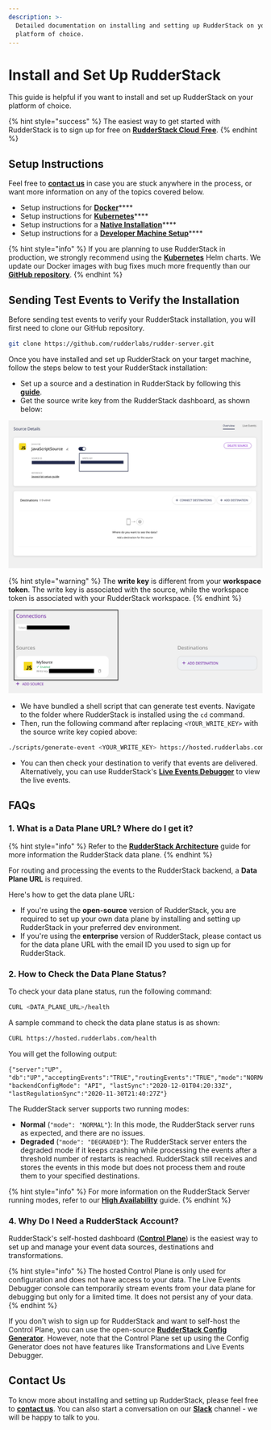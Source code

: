 ```yaml
---
description: >-
  Detailed documentation on installing and setting up RudderStack on your
  platform of choice.
---
```


# Install and Set Up RudderStack

This guide is helpful if you want to install and set up RudderStack on your platform of choice.

{% hint style="success" %}
The easiest way to get started with RudderStack is to sign up for free on [**RudderStack Cloud** **Free**](https://app.rudderlabs.com/signup?type=freetrial).
{% endhint %}

## Setup Instructions

Feel free to [**contact us**](mailto:%20docs@rudderstack.com) in case you are stuck anywhere in the process, or want more information on any of the topics covered below.

* Setup instructions for [**Docker**](docker.md)\*\*\*\*
* Setup instructions for [**Kubernetes**](kubernetes.md)\*\*\*\*
* Setup instructions for a [**Native Installation**](native-installation.md)\*\*\*\*
* Setup instructions for a [**Developer Machine Setup**](developer-machine-setup.md)\*\*\*\*

{% hint style="info" %}
If you are planning to use RudderStack in production, we strongly recommend using the [**Kubernetes**](kubernetes.md) Helm charts. We update our Docker images with bug fixes much more frequently than our [**GitHub repository**](https://github.com/rudderlabs/rudder-server).
{% endhint %}

## Sending Test Events to Verify the Installation

Before sending test events to verify your RudderStack installation, you will first need to clone our GitHub repository.

```bash
git clone https://github.com/rudderlabs/rudder-server.git
```

Once you have installed and set up RudderStack on your target machine, follow the steps below to test your RudderStack installation:

* Set up a source and a destination in RudderStack by following this [**guide**](../../connections/adding-source-and-destination-rudderstack.md). 
* Get the source write key from the RudderStack dashboard, as shown below:

![](../../.gitbook/assets/screen-shot-2021-06-01-at-3.45.51-pm.png)

{% hint style="warning" %}
The **write key** is different from your **workspace token**. The write key is associated with the source, while the workspace token is associated with your RudderStack workspace.
{% endhint %}

![Workspace Token vs Write Key](../../.gitbook/assets/image%20%28102%29.png)

* We have bundled a shell script that can generate test events. Navigate to the folder where RudderStack is installed using the `cd` command.  
* Then, run the following command after replacing `<YOUR_WRITE_KEY>` with the source write key copied above:

```bash
./scripts/generate-event <YOUR_WRITE_KEY> https://hosted.rudderlabs.com/v1/batch
```

* You can then check your destination to verify that events are delivered. Alternatively, you can use RudderStack's [**Live Events Debugger**](../../user-guides/how-to-guides/live-destination-event-debugger.md) to view the live events.

## FAQs

### 1. What is a Data Plane URL? Where do I get it?

{% hint style="info" %}
Refer to the [**RudderStack Architecture**](../rudderstack-architecture.md) guide for more information the RudderStack data plane.
{% endhint %}

For routing and processing the events to the RudderStack backend, a **Data Plane URL** is required. 

Here's how to get the data plane URL:

* If you're using the **open-source** version of RudderStack, you are required to set up your own data plane by installing and setting up RudderStack in your preferred dev environment. 
* If you're using the **enterprise** version of RudderStack, please contact us for the data plane URL with the email ID you used to sign up for RudderStack.

### 2. How to Check the Data Plane Status?

To check your data plane status, run the following command:

```bash
CURL <DATA_PLANE_URL>/health
```

A sample command to check the data plane status is as shown:

```bash
CURL https://hosted.rudderlabs.com/health
```

You will get the following output:

```text
{"server":"UP", "db":"UP","acceptingEvents":"TRUE","routingEvents":"TRUE","mode":"NORMAL","goroutines":"15364", "backendConfigMode": "API", "lastSync":"2020-12-01T04:20:33Z", "lastRegulationSync":"2020-11-30T21:40:27Z"}
```

The RudderStack server supports two running modes:

* **Normal** \(`"mode": "NORMAL"`\): In this mode, the RudderStack server runs as expected, and there are no issues. 
* **Degraded** \(`"mode": "DEGRADED"`\): The RudderStack server enters the degraded mode if it keeps crashing while processing the events after a threshold number of restarts is reached. RudderStack still receives and stores the events in this mode but does not process them and route them to your specified destinations.

{% hint style="info" %}
For more information on the RudderStack Server running modes, refer to our [**High Availability**](../../user-guides/administrators-guide/high-availability.md) guide.
{% endhint %}

### 4. Why Do I Need a RudderStack Account?

RudderStack's self-hosted dashboard \([**Control Plane**](https://docs.rudderstack.com/get-started/rudderstack-architecture#control-plane)\) is the easiest way to set up and manage your event data sources, destinations and transformations.

{% hint style="info" %}
The hosted Control Plane is only used for configuration and does not have access to your data. The Live Events Debugger console can temporarily stream events from your data plane for debugging but only for a limited time. It does not persist any of your data.
{% endhint %}

If you don't wish to sign up for RudderStack and want to self-host the Control Plane, you can use the open-source [**RudderStack Config Generator**](../../user-guides/how-to-guides/rudderstack-config-generator.md). However, note that the Control Plane set up using the Config Generator does not have features like Transformations and Live Events Debugger.

## Contact Us

To know more about installing and setting up RudderStack, please feel free to [**contact us**](mailto:%20docs@rudderstack.com). You can also start a conversation on our [**Slack**](https://resources.rudderstack.com/join-rudderstack-slack) channel - we will be happy to talk to you.

